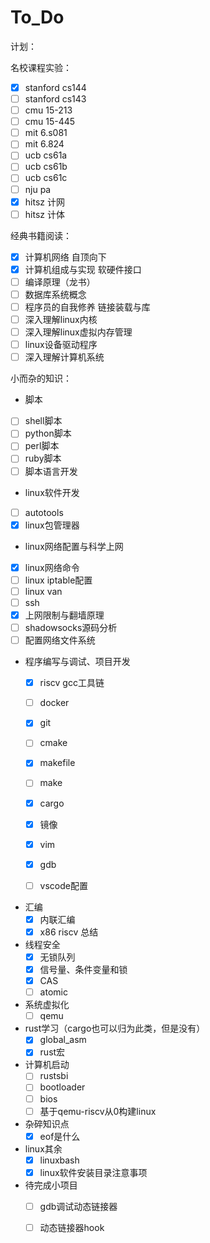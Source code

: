 # To_Do
计划：

名校课程实验：

- [x] stanford cs144
- [ ] stanford cs143
- [ ] cmu 15-213
- [ ] cmu 15-445
- [ ] mit 6.s081
- [ ] mit 6.824
- [ ] ucb cs61a
- [ ] ucb cs61b
- [ ] ucb cs61c
- [ ] nju pa
- [x] hitsz 计网
- [ ] hitsz 计体

经典书籍阅读：

- [x] 计算机网络 自顶向下
- [x] 计算机组成与实现 软硬件接口
- [ ] 编译原理（龙书）
- [ ] 数据库系统概念
- [ ] 程序员的自我修养 链接装载与库
- [ ] 深入理解linux内核
- [ ] 深入理解linux虚拟内存管理
- [ ] linux设备驱动程序
- [ ] 深入理解计算机系统

小而杂的知识：

+ 脚本
 - [ ] shell脚本
 - [ ] python脚本
 - [ ] perl脚本
 - [ ] ruby脚本
 - [ ] 脚本语言开发
 
 + linux软件开发
  - [ ] autotools
  - [x] linux包管理器 
 
 + linux网络配置与科学上网
  - [x] linux网络命令
  - [ ] linux iptable配置
  - [ ] linux van
  - [ ] ssh
  - [x] 上网限制与翻墙原理
  - [ ] shadowsocks源码分析
  - [ ] 配置网络文件系统
  
 + 程序编写与调试、项目开发
   - [x] riscv gcc工具链
   - [ ] docker
   - [x] git
   - [ ] cmake 
   - [x] makefile  
   - [ ] make
   - [x] cargo
   - [x] 镜像
   - [x] vim
   - [x] gdb
   - [ ] vscode配置
   

 + 汇编
   - [x] 内联汇编
   - [x] x86 riscv 总结

 + 线程安全
   - [x] 无锁队列
   - [x] 信号量、条件变量和锁
   - [x] CAS
   - [ ] atomic
  
 + 系统虚拟化
   - [ ] qemu
 
 + rust学习（cargo也可以归为此类，但是没有）
   - [x] global_asm
   - [x] rust宏
 
 + 计算机启动
   - [ ] rustsbi
   - [ ] bootloader
   - [ ] bios
   - [ ] 基于qemu-riscv从0构建linux

 + 杂碎知识点
   - [x] eof是什么
 
 + linux其余
   - [x] linuxbash
   - [x] linux软件安装目录注意事项 
 
 + 待完成小项目
   - [ ] gdb调试动态链接器
   - [ ] 动态链接器hook



















